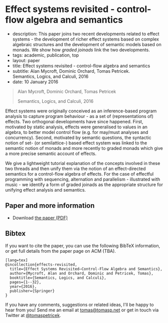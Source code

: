 # Effect systems revisited - control-flow algebra and semantics

 - description:  This paper joins two recent developments related to effect systems - the development of richer
      effect systems based on complex algebraic structures and the development of semantic models based
      on monads. We show how _graded joinads_ link the two developments.
 - tags: academic, publication, top
 - layout: paper
 - title: Effect systems revisited - control-flow algebra and semantics
 - subtitle: Alan Mycroft, Dominic Orchard, Tomas Petricek.<br /> Semantics, Logics, and Calculi, 2016
 - date: 10 January 2016

> Alan Mycroft, Dominic Orchard, Tomas Petricek
>
> Semantics, Logics, and Calculi, 2016

 Effect systems were originally conceived as an inference-based program analysis to
 capture program behaviour - as a set of (representations of) effects. Two orthogonal developments
 have since happened. First, motivated by static analysis, effects were generalised to values in an
 algebra, to better model control flow (e.g. for may/must analyses and concurrency). Second,
 motivated by semantic questions, the syntactic notion of set- (or semilattice-) based effect system
 was linked to the semantic notion of monads and more recently to graded monads which give a more
 precise semantic account of effects.

 We give a lightweight tutorial explanation of the concepts
 involved in these two threads and then unify them via the notion of an effect-directed semantics
 for a control-flow algebra of effects. For the case of effectful programming with sequencing,
 alternation and parallelism - illustrated with music - we identify a form of graded joinads as the
 appropriate structure for unifying effect analysis and semantics.

## Paper and more information

 - Download [the paper (PDF)](effects-revisited.pdf)

## <a id="cite">Bibtex</a>
If you want to cite the paper, you can use the following BibTeX information, or
get full details from the paper page on ACM (TBA).

    [lang=tex]
    @incollection{effects-revisited,
      title={Effect Systems Revisited—Control-Flow Algebra and Semantics},
      author={Mycroft, Alan and Orchard, Dominic and Petricek, Tomas},
      booktitle={Semantics, Logics, and Calculi},
      pages={1--32},
      year={2016},
      publisher={Springer}
    }    

If you have any comments, suggestions or related ideas, I'll be happy to
hear from you! Send me an email at [tomas@tomasp.net](mailto:tomas@tomasp.net)
or get in touch via Twitter at [@tomaspetricek](http://twitter.com/tomaspetricek).
